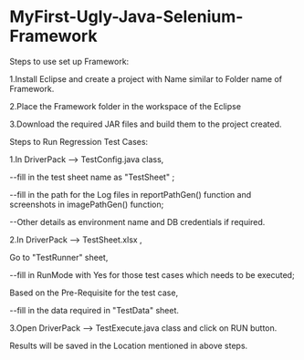 # MyFirst-Ugly-Java-Selenium-Framework

Steps to use set up Framework:

  1.Install Eclipse and create a project with Name similar to Folder name of Framework.
  
  2.Place the Framework folder in the workspace of the Eclipse
  
  3.Download the required JAR files and build them to the project created.


Steps to Run Regression Test Cases:

  1.In DriverPack --> TestConfig.java class,
  
  --fill in the test sheet name as "TestSheet" ;
  
  --fill in the path for the Log files in reportPathGen() function and screenshots in imagePathGen() function;
  
  --Other details as environment name and DB credentials if required.
  
  2.In DriverPack --> TestSheet.xlsx , 
  
  Go to "TestRunner" sheet, 
  
  --fill in RunMode with Yes for those test cases which needs to be executed;
  
  Based on the Pre-Requisite for the test case,
  
  --fill in the data required in "TestData" sheet.
  
  
  3.Open DriverPack --> TestExecute.java class and click on RUN button.
  

Results will be saved in the Location mentioned in above steps.
